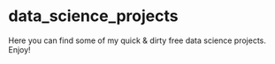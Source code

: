 # data_science_projects
Here you can find some of my quick & dirty free data science projects. Enjoy!
